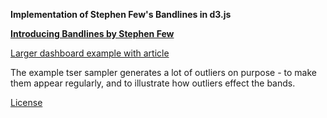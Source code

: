 **Implementation of Stephen Few's Bandlines in d3.js**

[**Introducing Bandlines by Stephen Few**](https://www.perceptualedge.com/articles/visual_business_intelligence/introducing_bandlines.pdf)

[Larger dashboard example with article](https://www.perceptualedge.com/blog/?p=2138)

The example tser sampler generates a lot of outliers on purpose - to make them appear regularly, and to illustrate how outliers effect the bands.

[License](https://opensource.org/licenses/BSD-3-Clause)
